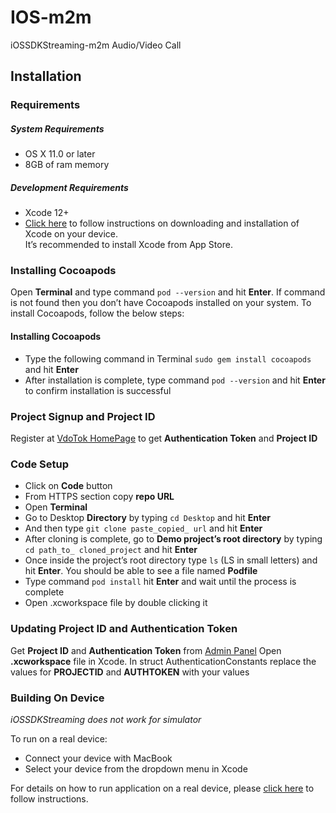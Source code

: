 # IOS-m2m
iOSSDKStreaming-m2m Audio/Video Call

## Installation

### Requirements
##### System Requirements
* OS X 11.0 or later
* 8GB of ram memory
   
##### Development Requirements
* Xcode 12+
* [Click here](https://www.freecodecamp.org/news/how-to-download-and-install-xcode/) to follow instructions on downloading and installation of Xcode on your device.    
It’s recommended to install Xcode from App Store.


### Installing Cocoapods
Open **Terminal** and type command `pod --version` and hit **Enter**. 
If command is not found then you don’t have Cocoapods installed on your system. To install Cocoapods, follow the below steps:
#### Installing Cocoapods

* Type the following command in Terminal `sudo gem install cocoapods` and hit **Enter**
* After installation is complete, type command `pod --version` and hit **Enter** to confirm installation is successful

### Project Signup and Project ID
Register at [VdoTok HomePage](https://vdotok.com) to get **Authentication Token** and **Project ID**

### Code Setup
*	Click on **Code** button 
*	From HTTPS section copy **repo URL**
*	Open **Terminal**
*	Go to Desktop **Directory** by typing `cd Desktop` and hit **Enter**
*	And then type `git clone paste_copied_ url` and hit **Enter**
*	After cloning is complete, go to **Demo project’s root directory** by typing `cd path_to_ cloned_project` and hit **Enter**
*	Once inside the project’s root directory type `ls` (LS in small letters) and hit **Enter**. You should be able to see a file named **Podfile**
*	Type command `pod install` hit **Enter** and wait until the process is complete
*	Open .xcworkspace file by double clicking it

### Updating  Project ID and Authentication Token
Get **Project ID** and **Authentication Token** from [Admin Panel](https://userpanel.vdotok.com/login)
Open **.xcworkspace** file in Xcode.
In struct AuthenticationConstants replace the values for **PROJECTID**  and **AUTHTOKEN** with your values


### Building On Device
*iOSSDKStreaming does not work for simulator*

To run on a real device:
* Connect your device with MacBook
* Select your device from the dropdown menu in Xcode

For details on how to run application on a real device, please [click here](https://codewithchris.com/deploy-your-app-on-an-iphone/) to follow instructions. 

	     
